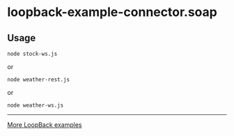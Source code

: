 # loopback-example-connector.soap

## Usage

```
node stock-ws.js
```

or

```
node weather-rest.js
```

or

```
node weather-ws.js
```

---

[More LoopBack examples](https://github.com/strongloop/loopback-example)
